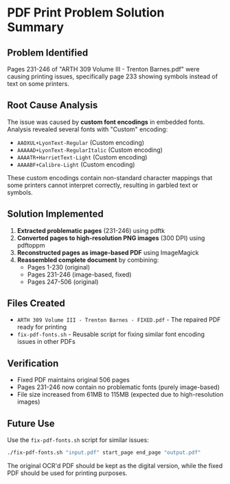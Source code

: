 # PDF Print Problem Solution Summary

## Problem Identified
Pages 231-246 of "ARTH 309 Volume III - Trenton Barnes.pdf" were causing printing issues, specifically page 233 showing symbols instead of text on some printers.

## Root Cause Analysis
The issue was caused by **custom font encodings** in embedded fonts. Analysis revealed several fonts with "Custom" encoding:
- `AAOXUL+LyonText-Regular` (Custom encoding)
- `AAAAAD+LyonText-RegularItalic` (Custom encoding) 
- `AAAATR+HarrietText-Light` (Custom encoding)
- `AAAABF+Calibre-Light` (Custom encoding)

These custom encodings contain non-standard character mappings that some printers cannot interpret correctly, resulting in garbled text or symbols.

## Solution Implemented
1. **Extracted problematic pages** (231-246) using pdftk
2. **Converted pages to high-resolution PNG images** (300 DPI) using pdftoppm
3. **Reconstructed pages as image-based PDF** using ImageMagick
4. **Reassembled complete document** by combining:
   - Pages 1-230 (original)
   - Pages 231-246 (image-based, fixed)
   - Pages 247-506 (original)

## Files Created
- `ARTH 309 Volume III - Trenton Barnes - FIXED.pdf` - The repaired PDF ready for printing
- `fix-pdf-fonts.sh` - Reusable script for fixing similar font encoding issues in other PDFs

## Verification
- Fixed PDF maintains original 506 pages
- Pages 231-246 now contain no problematic fonts (purely image-based)
- File size increased from 61MB to 115MB (expected due to high-resolution images)

## Future Use
Use the `fix-pdf-fonts.sh` script for similar issues:
```bash
./fix-pdf-fonts.sh "input.pdf" start_page end_page "output.pdf"
```

The original OCR'd PDF should be kept as the digital version, while the fixed PDF should be used for printing purposes.